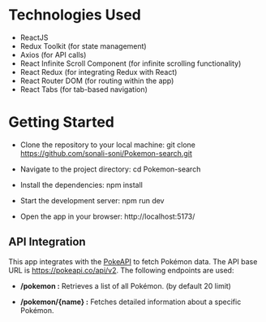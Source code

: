 # Technologies Used
- ReactJS
- Redux Toolkit (for state management)
- Axios (for API calls)
- React Infinite Scroll Component (for infinite scrolling functionality)
- React Redux (for integrating Redux with React)
- React Router DOM (for routing within the app)
- React Tabs (for tab-based navigation)


# Getting Started
- Clone the repository to your local machine:
git clone https://github.com/sonali-soni/Pokemon-search.git

- Navigate to the project directory:
cd Pokemon-search

- Install the dependencies:
npm install

- Start the development server:
npm run dev

- Open the app in your browser: http://localhost:5173/


## API Integration
This app integrates with the [PokeAPI](https://pokeapi.co/) to fetch Pokémon data. The API base URL is https://pokeapi.co/api/v2. The following endpoints are used:

- **/pokemon :** Retrieves a list of all Pokémon. (by default 20 limit)

- **/pokemon/{name} :** Fetches detailed information about a specific Pokémon.
